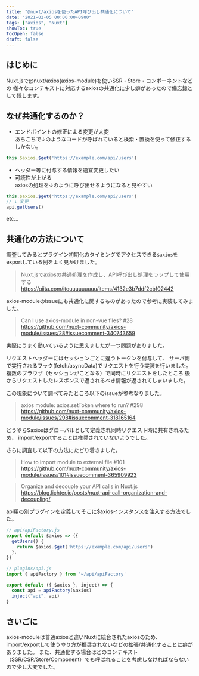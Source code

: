 ```yaml
---
title: "@nuxt/axiosを使ったAPI呼び出し共通化について"
date: "2021-02-05 00:00:00+0900"
tags: ["axios", "Nuxt"]
showToc: true
TocOpen: false
draft: false
---
```


## はじめに
Nuxt.jsで@nuxt/axios(axios-module)を使いSSR・Store・コンポーネントなどの
様々なコンテキストに対応するaxiosの共通化に少し癖があったので備忘録として残します。

## なぜ共通化するのか？
- エンドポイントの修正による変更が大変  
あちこちで↓のようなコードが呼ばれていると検索・置換を使って修正するしかない。
```js
this.$axios.$get('https://example.com/api/users')
```
- ヘッダー等に付与する情報を適宜変更したい  
- 可読性が上がる  
axiosの処理を↓のように呼び出せるようになると見やすい
```js
this.$axios.$get('https://example.com/api/users')
// ↓ 変更
api.getUsers()
```
etc...

## 共通化の方法について
調査してみるとプラグイン初期化のタイミングでアクセスできる`$axios`をexportしている例をよく見かけました。  
> Nuxt.jsでaxiosの共通処理を作成し、API呼び出し処理をラップして使用する  
> https://qiita.com/itouuuuuuuuu/items/4132e3b7ddf2cbf02442

axios-moduleのissueにも共通化に関するものがあったので参考に実装してみました。
> Can I use axios-module in non-vue files? #28  
> https://github.com/nuxt-community/axios-module/issues/28#issuecomment-340743659

実際にうまく動いているように思えましたが一つ問題がありました。  
  
リクエストヘッダーにはセッションごとに違うトークンを付与して、
サーバ側で実行されるフック(fetch/asyncData)でリクエストを行う実装を行いました。  
複数のブラウザ（セッションがことなる）で同時にリクエストをしたところ
後からリクエストしたレスポンスで返されるべき情報が返されてしまいました。

この現象について調べてみたところ以下のissueが参考なりました。  
> axios module: axios.setToken where to run? #298  
> https://github.com/nuxt-community/axios-module/issues/298#issuecomment-318165164

どうやら$axiosはグローバルとして定義され同時リクエスト時に共有されるため、
import/exportすることは推奨されていないようでした。

さらに調査して以下の方法にたどり着きました。
> How to import module to external file #101  
> https://github.com/nuxt-community/axios-module/issues/101#issuecomment-365909923

> Organize and decouple your API calls in Nuxt.js  
> https://blog.lichter.io/posts/nuxt-api-call-organization-and-decoupling/

api用の別プラグインを定義してそこに$axiosインスタンスを注入する方法でした。

```js
// api/apiFactory.js
export default $axios => ({
  getUsers() {
    return $axios.$get('https://example.com/api/users')
  },
})
```

```js
// plugins/api.js
import { apiFactory } from '~/api/apiFactory'

export default ({ $axios }, inject) => {
  const api = apiFactory($axios)
  inject("api", api)
}
```

## さいごに
axios-moduleは普通axiosと違いNuxtに統合されたaxiosのため、
import/exportして使うやり方が推奨されないなどの拡張/共通化することに癖がありました。
また、共通化する場合はどのコンテキスト（SSR/CSR/Store/Component）でも呼ばれることを考慮しなければならないので少し大変でした。

